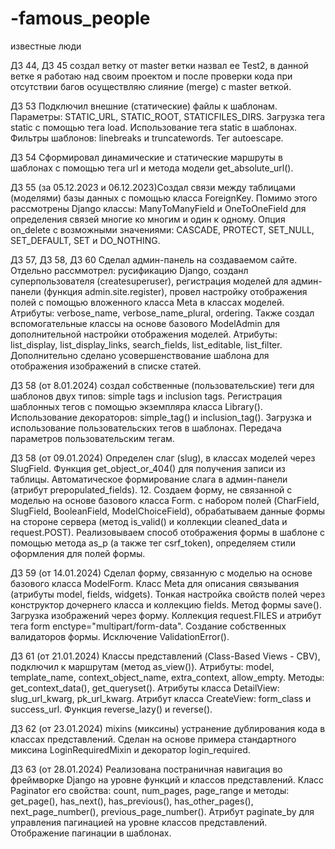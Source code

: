 # -famous_people
известные люди

ДЗ 44, ДЗ 45 создал ветку от master ветки назвал ее Test2, в данной ветке я работаю над своим проектом и после проверки кода при отсутствии багов осуществляю слияние (merge) с master  веткой. 

ДЗ 53 Подключил внешние (статические) файлы к шаблонам. Параметры: STATIC_URL, STATIC_ROOT, STATICFILES_DIRS. Загрузка тега static с помощью тега load. Использование тега static в шаблонах. Фильтры шаблонов: linebreaks и truncatewords. Тег autoescape.

ДЗ 54 Сформировал динамические и статические маршруты в шаблонах с помощью тега url и метода модели get_absolute_url(). 

ДЗ 55 (за 05.12.2023 и 06.12.2023)Создал связи между таблицами (моделями) базы данных с помощью класса ForeignKey. Помимо этого рассмотрены Django классы: ManyToManyField и OneToOneField для определения связей многие ко многим и один к одному. Опция on_delete с возможными значениями: CASCADE, PROTECT, SET_NULL, SET_DEFAULT, SET и DO_NOTHING.

ДЗ 57, ДЗ 58, ДЗ 60 Сделал админ-панель на создаваемом сайте. Отдельно рассммотрел: русификацию Django, созданл суперпользователя (createsuperuser), регистрация моделей для админ-панели (функция admin.site.register), провел настройку отображения полей с помощью вложенного класса Meta в классах моделей. Атрибуты: verbose_name, verbose_name_plural, ordering. Также создал вспомогательные классы на основе базового ModelAdmin для дополнительной настройки отображения моделей. Атрибуты: list_display, list_display_links, search_fields, list_editable, list_filter. 
Дополнительно сделано усовершенствование шаблона для отображения изображений в списке статей. 

ДЗ 58 (от 8.01.2024) создал собственные (пользовательские) теги для шаблонов двух типов: simple tags и inclusion tags. Регистрация шаблонных тегов с помощью экземпляра класса Library(). Использование декораторов: simple_tag() и inclusion_tag(). Загрузка и использование пользовательских тегов в шаблонах. Передача параметров пользовательским тегам. 

ДЗ 58 (от 09.01.2024) Определен слаг (slug), в классах моделей через SlugField. Функция get_object_or_404() для получения записи из таблицы. Автоматическое формирование слага в админ-панели (атрибут prepopulated_fields).
12. Создаем форму, не связанной с моделью на основе базового класса Form. с набором полей (CharField, SlugField, BooleanField, ModelChoiceField), обрабатываем данные формы на стороне сервера (метод is_valid() и коллекции cleaned_data и request.POST). Реализовываем способ отображения формы в шаблоне с помощью метода as_p (а также тег csrf_token), определяем стили оформления для полей формы.

ДЗ 59 (от 14.01.2024) Сделал форму, связанную с моделью на основе базового класса ModelForm. Класс Meta для описания связывания (атрибуты model, fields, widgets). Тонкая настройка свойств полей через конструктор дочернего класса и коллекцию fields. Метод формы save(). Загрузка изображений через форму. Коллекция request.FILES и атрибут тега form enctype="multipart/form-data". Создание собственных валидаторов формы. Исключение ValidationError().

ДЗ 61 (от 21.01.2024)  Классы представлений (Class-Based Views - CBV), подключил к маршрутам (метод as_view()). Атрибуты: model, template_name, context_object_name, extra_context, allow_empty. Методы: get_context_data(), get_queryset(). Атрибуты класса DetailView: slug_url_kwarg, pk_url_kwarg. Атрибут класса CreateView: form_class и success_url. Функция reverse_lazy() и reverse().

ДЗ 62 (от 23.01.2024) mixins (миксины) устранение дублирования кода в классах представлений. Сделан на основе примера стандартного миксина LoginRequiredMixin и декоратор login_required.

ДЗ 63 (от 28.01.2024) Реализована постраничная навигация во фреймворке Django на уровне функций и классов представлений. Класс Paginator его свойства: count, num_pages, page_range и методы: get_page(), has_next(), has_previous(), has_other_pages(), next_page_number(), previous_page_number(). Атрибут paginate_by для управления пагинацией на уровне классов представлений. Отображение пагинации в шаблонах.
 







